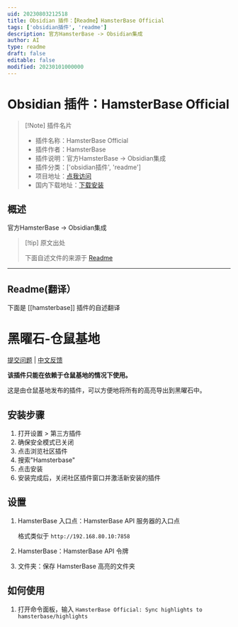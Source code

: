 ```yaml
---
uid: 20230803212518
title: Obsidian 插件：【Readme】HamsterBase Official
tags: ['obsidian插件', 'readme']
description: 官方HamsterBase -> Obsidian集成
author: AI
type: readme
draft: false
editable: false
modified: 20230101000000
---
```


# Obsidian 插件：HamsterBase Official

> [!Note] 插件名片
> - 插件名称：HamsterBase Official
> - 插件作者：HamsterBase
> - 插件说明：官方HamsterBase -> Obsidian集成
> - 插件分类：['obsidian插件', 'readme']
> - 项目地址：[点我访问](https://github.com/hamsterbase/obsidian-hamsterbase)
> - 国内下载地址：[下载安装](https://pkmer.cn/products/plugin/pluginMarket/?hamsterbase)

## 概述

官方HamsterBase -> Obsidian集成



> [!tip] 原文出处
> 
>下面自述文件的来源于 [Readme](https://ghproxy.net/https://raw.githubusercontent.com/hamsterbase/obsidian-hamsterbase/main/README.md)
> 

---

## Readme(翻译）

下面是 [[hamsterbase]] 插件的自述翻译



# 黑曜石-仓鼠基地

[提交问题](https://github.com/hamsterbase/hamsterbase/issues) | [中文反馈](https://support.qq.com/product/594778)

**该插件只能在依赖于仓鼠基地的情况下使用。**

这是由仓鼠基地发布的插件，可以方便地将所有的高亮导出到黑曜石中。

## 安装步骤

1. 打开设置 > 第三方插件
2. 确保安全模式已关闭
3. 点击浏览社区插件
4. 搜索"Hamsterbase"
5. 点击安装
6. 安装完成后，关闭社区插件窗口并激活新安装的插件

## 设置

1. HamsterBase 入口点：HamsterBase API 服务器的入口点

   格式类似于 `http://192.168.80.10:7858`

2. HamsterBase：HamsterBase API 令牌
3. 文件夹：保存 HamsterBase 高亮的文件夹

## 如何使用

1. 打开命令面板，输入 `HamsterBase Official: Sync highlights to hamsterbase/highlights`



